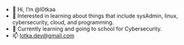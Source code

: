 - 👋 Hi, I’m @l0tkaa
- 👀 Interested in learning about things that include sysAdmin, linux, cybersecurity, cloud, and programming.
- 🌱 Currently learning and going to school for Cybersecurity. 
- 📫 lotka.dev@gmail.com

<!---
l0tkaa/l0tkaa is a ✨ special ✨ repository because its `README.md` (this file) appears on your GitHub profile.
You can click the Preview link to take a look at your changes.
--->
